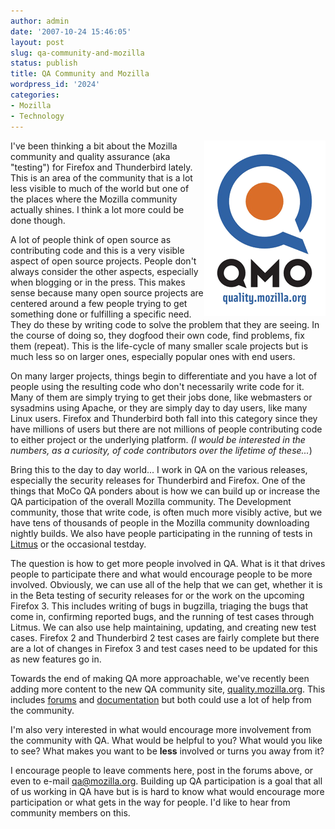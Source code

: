 ```yaml
---
author: admin
date: '2007-10-24 15:46:05'
layout: post
slug: qa-community-and-mozilla
status: publish
title: QA Community and Mozilla
wordpress_id: '2024'
categories:
- Mozilla
- Technology
---
```

<img src="/images/qmo_logo.png" alt="QMO Logo" align="right" border="0" />I've been thinking a bit about the Mozilla community and quality assurance (aka "testing") for Firefox and Thunderbird lately. This is an area of the community that is a lot less visible to much of the world but one of the places where the Mozilla community actually shines. I think a lot more could be done though.



A lot of people think of open source as contributing code and this is a very visible aspect of open source projects. People don't always consider the other aspects, especially when blogging or in the press. This makes sense because many open source projects are centered around a few people trying to get something done or fulfilling a specific need. They do these by writing code to solve the problem that they are seeing. In the course of doing so, they dogfood their own code, find problems, fix them (repeat). This is the life-cycle of many smaller scale projects but is much less so on larger ones, especially popular ones with end users.



On many larger projects, things begin to differentiate and you have a lot of people using the resulting code who don't necessarily write code for it. Many of them are simply trying to get their jobs done, like webmasters or sysadmins using Apache, or they are simply day to day users, like many Linux users. Firefox and Thunderbird both fall into this category since they have millions of users but there are not millions of people contributing code to either project or the underlying platform. <em>(I would be interested in the numbers, as a curiosity, of code contributors over the lifetime of these...</em>)



Bring this to the day to day world... I work in QA on the various releases, especially the security releases for Thunderbird and Firefox. One of the things that MoCo QA ponders about is how we can build up or increase the QA participation of the overall Mozilla community. The Development community, those that write code, is often much more visibly active, but we have tens of thousands of people in the Mozilla community downloading nightly builds. We also have people participating in the running of tests in <a href="http://litmus.mozilla.org">Litmus</a> or the occasional testday.



The question is how to get more people involved in QA. What is it that drives people to participate there and what would encourage people to be more involved. Obviously, we can use all of the help that we can get, whether it is in the Beta testing of security releases for or the work on the upcoming Firefox 3. This includes writing of bugs in bugzilla, triaging the bugs that come in, confirming reported bugs, and the running of test cases through Litmus. We can also use help maintaining, updating, and creating new test cases. Firefox 2 and Thunderbird 2 test cases are fairly complete but there are a lot of changes in Firefox 3 and test cases need to be updated for this as new features go in.



Towards the end of making QA more approachable, we've recently been adding more content to the new QA community site, <a href="http://quality.mozilla.org">quality.mozilla.org</a>. This includes <a href="http://quality.mozilla.org/forums">forums</a> and <a href="http://quality.mozilla.org/docs">documentation</a> but both could use a lot of help from the community.



I'm also very interested in what would encourage more involvement from the community with QA. What would be helpful to you? What would you like to see? What makes you want to be <strong>less</strong> involved or turns you away from it?



I encourage people to leave comments here, post in the forums above, or even to e-mail <a href="mailto:qa@mozilla.org">qa@mozilla.org</a>. Building up QA participation is a goal that all of us working in QA have but is is hard to know what would encourage more participation or what gets in the way for people. I'd like to hear from community members on this.
